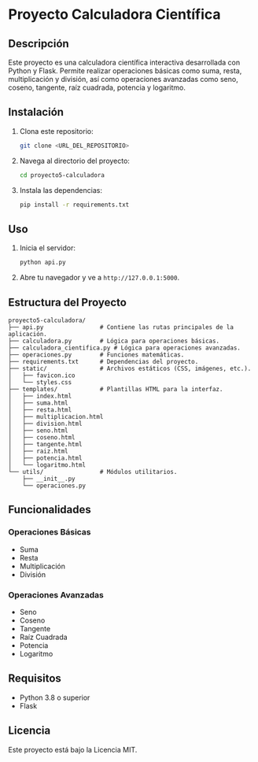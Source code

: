# Proyecto Calculadora Científica

## Descripción
Este proyecto es una calculadora científica interactiva desarrollada con Python y Flask. Permite realizar operaciones básicas como suma, resta, multiplicación y división, así como operaciones avanzadas como seno, coseno, tangente, raíz cuadrada, potencia y logaritmo.

## Instalación
1. Clona este repositorio:
   ```bash
   git clone <URL_DEL_REPOSITORIO>
   ```
2. Navega al directorio del proyecto:
   ```bash
   cd proyecto5-calculadora
   ```
3. Instala las dependencias:
   ```bash
   pip install -r requirements.txt
   ```

## Uso
1. Inicia el servidor:
   ```bash
   python api.py
   ```
2. Abre tu navegador y ve a `http://127.0.0.1:5000`.

## Estructura del Proyecto
```
proyecto5-calculadora/
├── api.py                # Contiene las rutas principales de la aplicación.
├── calculadora.py        # Lógica para operaciones básicas.
├── calculadora_cientifica.py # Lógica para operaciones avanzadas.
├── operaciones.py        # Funciones matemáticas.
├── requirements.txt      # Dependencias del proyecto.
├── static/               # Archivos estáticos (CSS, imágenes, etc.).
│   ├── favicon.ico
│   └── styles.css
├── templates/            # Plantillas HTML para la interfaz.
│   ├── index.html
│   ├── suma.html
│   ├── resta.html
│   ├── multiplicacion.html
│   ├── division.html
│   ├── seno.html
│   ├── coseno.html
│   ├── tangente.html
│   ├── raiz.html
│   ├── potencia.html
│   └── logaritmo.html
└── utils/                # Módulos utilitarios.
    ├── __init__.py
    └── operaciones.py
```

## Funcionalidades
### Operaciones Básicas
- Suma
- Resta
- Multiplicación
- División

### Operaciones Avanzadas
- Seno
- Coseno
- Tangente
- Raíz Cuadrada
- Potencia
- Logaritmo

## Requisitos
- Python 3.8 o superior
- Flask

## Licencia
Este proyecto está bajo la Licencia MIT.
